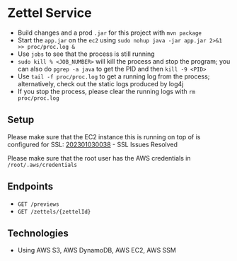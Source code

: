# Zettel Service
* Build changes and a prod `.jar` for this project with `mvn package`
* Start the `app.jar` on the `ec2` using `sudo nohup java -jar app.jar 2>&1 >> proc/proc.log &`
* Use `jobs` to see that the process is still running
* `sudo kill % <JOB_NUMBER>` will kill the process and stop the program; you can
  also do `pgrep -a java` to get the PID and then `kill -9 <PID>`
* Use `tail -f proc/proc.log` to get a running log from the process; alternatively,
  check out the static logs produced by log4j
* If you stop the process, please clear the running logs with `rm proc/proc.log`

## Setup
Please make sure that the EC2 instance this is running on top of is configured
for SSL: [202301030038](../202301030038) - SSL Issues Resolved

Please make sure that the root user has the AWS credentials in `/root/.aws/credentials`

## Endpoints
* `GET /previews`
* `GET /zettels/{zettelId}`

## Technologies
* Using AWS S3, AWS DynamoDB, AWS EC2, AWS SSM
